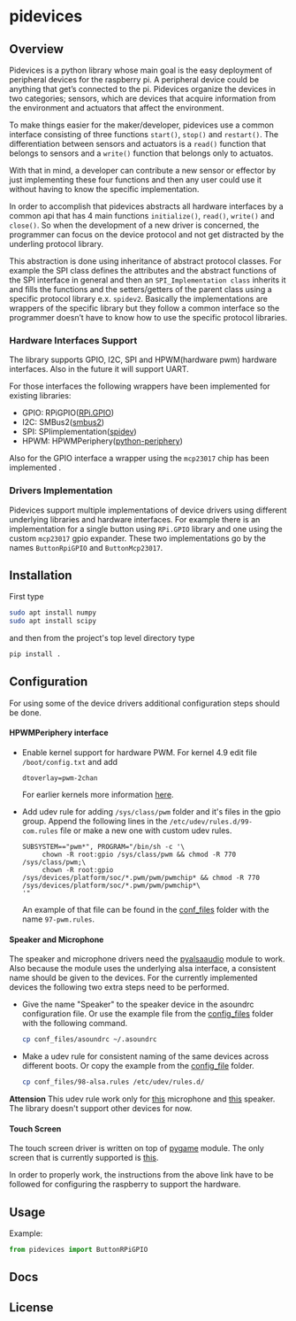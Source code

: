 # pidevices

## Overview

Pidevices is a python library whose main goal is the easy deployment of peripheral devices for the raspberry pi. A peripheral device could be anything that get’s connected to the pi. Pidevices organize the devices in two categories; sensors, which are devices that acquire information from the environment and actuators that affect the environment.

To make things easier for the maker/developer, pidevices use a common interface consisting of three functions `start()`, `stop()` and `restart()`. The differentiation between sensors and actuators is a `read()` function that belongs to sensors and a `write()` function that belongs only to actuatos.

With that in mind, a developer can contribute a new sensor or effector by just implementing these four functions and then any user could use it without having to know the specific implementation.

In order to accomplish that pidevices abstracts all hardware interfaces by a common api that has 4 main functions `initialize()`, `read()`, `write()` and `close()`. So when the development of a new driver is concerned, the programmer can focus on the device protocol and not get distracted by the underling protocol library.

This abstraction is done using inheritance of abstract protocol classes. For example the SPI class defines the attributes and the abstract functions of the SPI interface in general and then an `SPI_Implementation class` inherits it and fills the functions and the setters/getters of the parent class using a specific protocol library e.x. `spidev2`. Basically the implementations are wrappers of the specific library but they follow a common interface so the programmer doesn’t have to know how to use the specific protocol libraries.

### Hardware Interfaces Support

The library supports GPIO, I2C, SPI and HPWM(hardware pwm) hardware interfaces. Also in the future it will support UART.

For those interfaces the following wrappers have been implemented for existing libraries:
- GPIO: RPiGPIO([RPi.GPIO](https://pypi.org/project/RPi.GPIO/))
- I2C: SMBus2([smbus2](https://pypi.org/project/smbus2/))
- SPI: SPIimplementation([spidev](https://pypi.org/project/spidev/))
- HPWM: HPWMPeriphery([python-periphery](https://pypi.org/project/python-periphery/))

Also for the GPIO interface a wrapper using the `mcp23017` chip has been implemented .

### Drivers Implementation

Pidevices support multiple implementations of device drivers using different underlying libraries and hardware interfaces.
For example there is an implementation for a single button using `RPi.GPIO` library and one using the custom `mcp23017` gpio expander. These two implementations go by the names `ButtonRpiGPIO` and `ButtonMcp23017`.

## Installation

First type

```bash
sudo apt install numpy
sudo apt install scipy
```

and then from the project's top level directory type 

```bash
pip install .
```

## Configuration

For using some of the device drivers additional configuration steps should be done.

#### HPWMPeriphery interface

* Enable kernel support for hardware PWM. For kernel 4.9 edit file `/boot/config.txt` and add

    ```
    dtoverlay=pwm-2chan
    ```
   For earlier kernels more information [here](https://jumpnowtek.com/rpi/Using-the-Raspberry-Pi-Hardware-PWM-timers.html).
* Add udev rule for adding `/sys/class/pwm` folder and it's files in the gpio group. Append the following lines in the `/etc/udev/rules.d/99-com.rules` file or make a new one with custom udev rules.
   ```
   SUBSYSTEM=="pwm*", PROGRAM="/bin/sh -c '\
        chown -R root:gpio /sys/class/pwm && chmod -R 770 /sys/class/pwm;\
        chown -R root:gpio /sys/devices/platform/soc/*.pwm/pwm/pwmchip* && chmod -R 770 /sys/devices/platform/soc/*.pwm/pwm/pwmchip*\
   '"
   ```
   An example of that file can be found in the [conf_files](conf_files) folder with the name `97-pwm.rules`.

#### Speaker and Microphone
The speaker and microphone drivers need the [pyalsaaudio](https://pypi.org/project/pyalsaaudio/) module to work.
Also because the module uses the underlying alsa interface, a consistent name should be given to the devices.
For the currently implemented devices the following two extra steps need to be performed.

* Give the name "Speaker" to the speaker device in the asoundrc configuration file. Or use the example file from the 
[config_files](config_files) folder with the following command.
  ```bash
  cp conf_files/asoundrc ~/.asoundrc
  ```
* Make a udev rule for consistent naming of the same devices across different boots. Or copy the example from the [config_file](config_files) folder.
  ```bash
  cp conf_files/98-alsa.rules /etc/udev/rules.d/
  ```
**Attension** This udev rule work only for [this](https://gr.mouser.com/ProductDetail/Adafruit/3367?qs=%2Fha2pyFadugRA3aNmodCvBjn4f6vAekNsFsMZrN8apA6SGrKPmkiozE4dX7pFIV0) microphone and [this](https://www.digikey.com/products/en?keywords=Mini%20External%20USB%20Stereo%20Speaker) speaker. The library doesn't support other devices for now.

#### Touch Screen
The touch screen driver is written on top of [pygame](https://pypi.org/project/pygame/) module. The only screen that is currently supported is [this](https://www.waveshare.com/wiki/4inch_HDMI_LCD_(H)). 

In order to properly work, the instructions from the above link have to be followed for configuring the raspberry to support the hardware.

## Usage
Example:

```python
from pidevices import ButtonRPiGPIO
```

## Docs

## License
